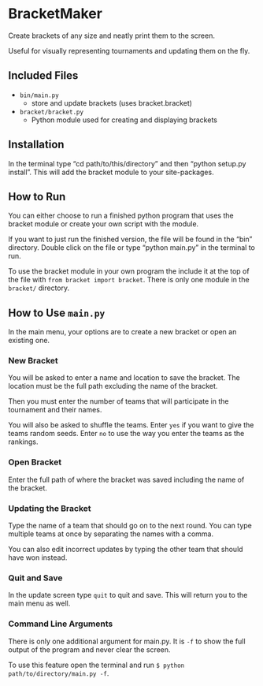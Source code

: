 # BracketMaker
Create brackets of any size and neatly print them to the screen.

Useful for visually representing tournaments and updating them on the fly.

## Included Files
- `bin/main.py`
    - store and update brackets (uses bracket.bracket)
- `bracket/bracket.py`
    - Python module used for creating and displaying brackets

## Installation
[](TODO)In the terminal type “cd path/to/this/directory” and then “python setup.py install”. This will add the bracket module to your site-packages.

## How to Run
[](TODO)You can either choose to run a finished python program that uses the bracket module or create your own script with the module.

[](TODO)If you want to just run the finished version, the file will be found in the “bin” directory. Double click on the file or type “python main.py” in the terminal to run.

[](TODO)To use the bracket module in your own program the include it at the top of the file with `from bracket import bracket`. There is only one module in the `bracket/` directory.

## How to Use `main.py`
In the main menu, your options are to create a new bracket or open an existing one. 

### New Bracket
You will be asked to enter a name and location to save the bracket. The location must be the full path excluding the name of the bracket.

Then you must enter the number of teams that will participate in the tournament and their names.

You will also be asked to shuffle the teams. Enter `yes` if you want to give the teams random seeds. Enter `no` to use the way you enter the teams as the rankings.

### Open Bracket
Enter the full path of where the bracket was saved including the name of the bracket.

### Updating the Bracket
Type the name of a team that should go on to the next round. You can type multiple teams at once by separating the names with a comma.

You can also edit incorrect updates by typing the other team that should have won instead.

### Quit and Save
In the update screen type `quit` to quit and save. This will return you to the main menu as well.

### Command Line Arguments
There is only one additional argument for main.py. It is `-f` to show the full output of the program and never clear the screen.

To use this feature open the terminal and run `$ python path/to/directory/main.py -f`.
